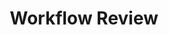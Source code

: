 ---
layout: module
title: Workflow Review
pre-requisites: CONT-CLI-07_Creating-local-branches
learning-objective: Review the GitHub flow using the command line.
screens:
  - video-slide:
      title: Workflow Review
      video: https://www.youtube.com/watch?v=r5C6yXNaSGo
      video-script:
        - do: "Show https://guides.github.com/introduction/flow/"
          say: "Remember that branching is fundamental to the GitHub flow. Now that we have created our branch, let's take a moment to review the rest of the workflow without any breaks for explanations like we did the first time. This time, lets create a file to tell others a few things they can do when they visit our home town. Along the way, I will show you a few helpful shortcuts."
        - do: "Type `echo \"Welcome to My Home Town\" > home-town.md`"
          say: "Let's use the echo command to create our new file. Name the file after your home town and add .md to the end so it will be rendered as markdown."
        - do: "Type `git status`"
          say: "When we type git status, we will see that we have a new untracked file."
        - do: "Type `git add .`"
          say: "We want to add this file to our next commit so we will add it to the staging area. Git add . is a shortcut that tells git to add all of the new or modified files to the staging area."
        - do: "Type `git commit -m\"commit message\"`"
          say: "Let's go ahead and commit our file. This time, instead of opening the text editor to type our commit message, we will use the -m option to tell git that we are including our message in quotes after this command."
        - do: "Type `git push -u origin <branch-name>`"
          say: "Now let's push the changes to the remote, setting the remote tracking branch by adding the -u option."
        - do: "Open GitHub"
          say: "Next we will go back to GitHub and open a Pull Request."
        - do: "Click `Compare & Pull Request`"
          say: "GitHub recognizes that you have pushed a new branch and will ask you to create a Pull Request. Click the green button to start your Pull Request."
        - do: "Type a pull request `Title` and `Description`"
          say: "Enter a descriptive title and description for the Pull Request."
        - do: "Click `Create Pull Request`"
          say: "And create your Pull Request."
        - do: "Click `Merge Pull Request`"
          say: "When the discussion ends and the file is ready, you will then merge your pull request with the master branch to complete the process."
        - do: "Click `Delete branch`"
          say: "Since your branch has been merged, it is safe to delete it now."
      production-notes:
  - lab:
      title: Workflow Review
      id: CONT-CLI-08-lab-01
      presenter-script:
        - Now you will have a chance to complete the workflow on your own.
      steps:
        - description: "Create a new file on your branch."
          id: CONT-CLI-08-create-file
        - description: "Add the file to staging and commit it locally."
          id: CONT-CLI-08-commit
        - description: "Push your file to the remote."
          id: CONT-CLI-08-push
        - description: "Create a pull request on GitHub."
          id: CONT-CLI-08-pull-request
        - description: "Merge your changes into Master."
          id: CONT-CLI-08-merge
additional-labs:
additional-questions:
resources:

---
